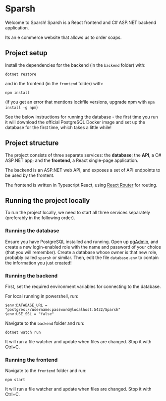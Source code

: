 # Sparsh

Welcome to Sparsh! Sparsh is a React frontend and C# ASP.NET backend application.

Its an e commerce website that allows us to order soaps.

## Project setup

Install the dependencies for the backend (in the `backend` folder) with:

```
dotnet restore
```

and in the frontend (in the `frontend` folder) with:

```
npm install
```

(if you get an error that mentions lockfile versions, upgrade npm with `npm install -g npm`)

See the below instructions for running the database - the first time you run it will download the official PostgreSQL Docker image and set up the database for the first time, which takes a little while!

## Project structure

The project consists of three separate services: the **database**; the **API**, a C# ASP.NET app; and the **frontend**, a React single-page application.

The backend is an ASP.NET web API, and exposes a set of API endpoints to be used by the frontent.

The frontend is written in Typescript React, using [React Router](https://reactrouter.com/) for routing.

## Running the project locally

To run the project locally, we need to start all three services separately (preferably in the following order).

### Running the database

Ensure you have PostgreSQL installed and running. Open up [pgAdmin](https://www.pgadmin.org/), and create a new login-enabled role with the name and password of your choice (that you will remember). Create a database whose owner is that new role, probably called `sparsh` or similar. Then, edit the file `database.env` to contain the information you just created!

### Running the backend

First, set the required environment variables for connecting to the database.

For local running in powershell, run:

```
$env:DATABASE_URL = "postgres://username:password@localhost:5432/Sparsh"
$env:USE_SSL = "false"
```

Navigate to the `backend` folder and run:

```
dotnet watch run
```

It will run a file watcher and update when files are changed. Stop it with Ctrl+C.

### Running the frontend

Navigate to the `frontend` folder and run:

```
npm start
```

It will run a file watcher and update when files are changed. Stop it with Ctrl+C.
